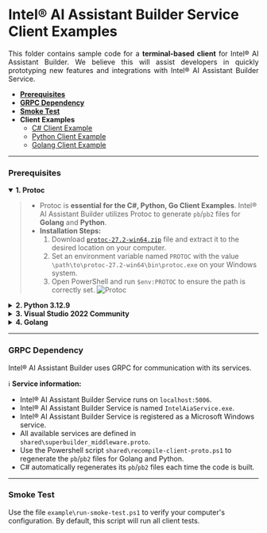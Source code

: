 # Intel® AI Assistant Builder Service Client Examples

<p align="justify">This folder contains sample code for a <strong>terminal-based client</strong> for Intel® AI Assistant Builder. We believe this will assist developers in quickly prototyping new features and integrations with Intel® AI Assistant Builder Service.</p>

- **[Prerequisites](#prerequisites)**
- **[GRPC Dependency](#grpc-dependency)**
- **[Smoke Test](#smoke-test)**
- **Client Examples**
    - [C# Client Example](csharp/CSharpClientExample/README.md)
    - [Python Client Example](python/README.md)
    - [Golang Client Example](golang/README.md)
***

### Prerequisites
<details open>
<summary><strong>1. Protoc</strong></summary>

>* Protoc is **essential for the C#, Python, Go Client Examples**. Intel® AI Assistant Builder utilizes Protoc to generate `pb`/`pb2` files for **Golang** and **Python**.
>*  **Installation Steps:**
>    1. Download [`protoc-27.2-win64.zip`](https://github.com/protocolbuffers/protobuf/releases/tag/v27.2) file and extract it to the desired location on your computer.
>    2. Set an environment variable named `PROTOC` with the value `\path\to\protoc-27.2-win64\bin\protoc.exe` on your Windows system.
>    3. Open PowerShell and run `$env:PROTOC` to ensure the path is correctly set.
     ![Protoc](../media/protoc.png)
</details>

<details>
<summary><strong>2. Python 3.12.9</strong></summary>
  
>* Python is **essential for Python Client Example**.
>*  **Installation Steps:**
>    1. Download [`Python 3.12.9`](https://www.python.org/downloads/release/python-3129/) and run the installer on your computer.
>    2. Proceed through the installation by following the prompts provided by the installer.
>    3. Once the installation is complete, open Command Prompt and run `python --version` to confirm the installation.
</details>

<details>
<summary><strong>3. Visual Studio 2022 Community</strong></summary>
  
>* Visual Studio 2022 Community is **essential for CSharp Client Example**.
>*  **Installation Steps:**
>    1. Download [`Visual Studio 2022 Community`](https://visualstudio.microsoft.com/vs/) installer.
>    2. Run the installer and select the components for `Desktop Development with C++` and `.NET Desktop Development`.
</details>

<details>
<summary><strong>4. Golang</strong></summary>
  
>* Golang is **essential for Golang Client Example**.
>*  **Installation Steps:**
>    1. Download [`Golang`](https://go.dev/dl/) installer. **Note**: `Go 1.24.1` has been tested for compatibility.
>    2. Run the installer and follow the prompts to complete the installation.
</details>

***

### GRPC Dependency

Intel® AI Assistant Builder uses GRPC for communication with its services.

:information_source: **Service information:**
- Intel® AI Assistant Builder Service runs on `localhost:5006`.
- Intel® AI Assistant Builder Service is named `IntelAiaService.exe`.
- Intel® AI Assistant Builder Service is registered as a Microsoft Windows service. 
- All available services are defined in `shared\superbuilder_middleware.proto`.
- Use the Powershell script `shared\recompile-client-proto.ps1` to regenerate the `pb`/`pb2` files for Golang and Python. 
- C# automatically regenerates its `pb`/`pb2` files each time the code is built.

***

### Smoke Test

Use the file `example\run-smoke-test.ps1` to verify your computer's configuration. By default, this script will run all client tests.
